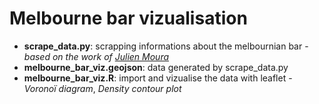 # Melbourne bar vizualisation


* **scrape_data.py**: scrapping informations about the melbournian bar - *based on the work of [Julien Moura](https://github.com/Guts/Paris-Beer-Week/blob/master/data/raw_data/getOpenBeerMap.py)* 
* **melbourne_bar_viz.geojson**: data generated by scrape_data.py
* **melbourne_bar_viz.R**: import and vizualise the data with leaflet - *Voronoï diagram*, *Density contour plot*
